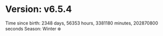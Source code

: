 # Version: v6.5.4
Time since birth: 2348 days, 56353 hours, 3381180 minutes, 202870800 seconds
Season: Winter ❄️

